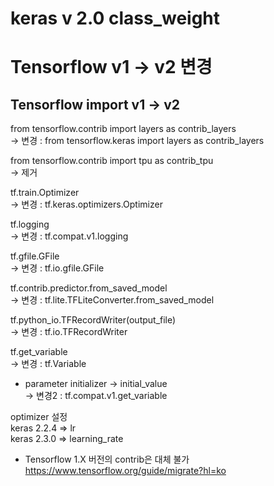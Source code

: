 # keras v 2.0 class_weight



# Tensorflow v1 -> v2 변경
## Tensorflow import v1 -> v2

from tensorflow.contrib import layers as contrib_layers<br>
-> 변경 : from tensorflow.keras import layers as contrib_layers<br>

from tensorflow.contrib import tpu as contrib_tpu<br>
-> 제거<br>

tf.train.Optimizer <br>
-> 변경 : tf.keras.optimizers.Optimizer <br>

tf.logging <br>
-> 변경 : tf.compat.v1.logging <br>

tf.gfile.GFile <br>
-> 변경 : tf.io.gfile.GFile <br>

 tf.contrib.predictor.from_saved_model <br>
 -> 변경 : tf.lite.TFLiteConverter.from_saved_model <br>

tf.python_io.TFRecordWriter(output_file) <br>
-> 변경 :  tf.io.TFRecordWriter <br>

tf.get_variable  <br>
-> 변경 : tf.Variable <br>
+ parameter initializer -> initial_value <br>
-> 변경2 : tf.compat.v1.get_variable <br>

optimizer 설정 <br> 
keras 2.2.4 => lr  <br>
keras 2.3.0 => learning_rate <br>


- Tensorflow 1.X 버전의 contrib은 대체 불가
https://www.tensorflow.org/guide/migrate?hl=ko
